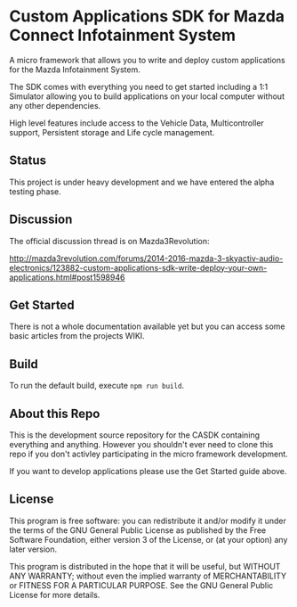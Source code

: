 # Custom Applications SDK for Mazda Connect Infotainment System

A micro framework that allows you to write and deploy custom applications for the Mazda Infotainment System.

The SDK comes with everything you need to get started including a 1:1 Simulator allowing you to build applications on your local computer without any other dependencies.

High level features include access to the Vehicle Data, Multicontroller support, Persistent storage and Life cycle management.

## Status

This project is under heavy development and we have entered the alpha testing phase.

## Discussion

The official discussion thread is on Mazda3Revolution:

http://mazda3revolution.com/forums/2014-2016-mazda-3-skyactiv-audio-electronics/123882-custom-applications-sdk-write-deploy-your-own-applications.html#post1598946


## Get Started

There is not a whole documentation available yet but you can access some basic articles from the projects WIKI.

## Build
To run the default build, execute ``npm run build``.

## About this Repo

This is the development source repository for the CASDK containing everything and anything. However you shouldn't ever need to clone this repo if you don't activley participating in the micro framework development.

If you want to develop applications please use the Get Started guide above.


## License

This program is free software: you can redistribute it and/or modify it under the terms of the
GNU General Public License as published by the Free Software Foundation, either version 3 of the
License, or (at your option) any later version.

This program is distributed in the hope that it will be useful, but WITHOUT ANY WARRANTY; without even
the implied warranty of MERCHANTABILITY or FITNESS FOR A PARTICULAR PURPOSE. See the GNU General Public
License for more details.
